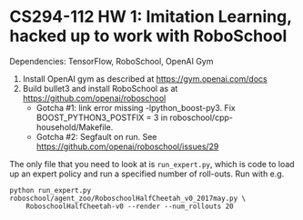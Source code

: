 # CS294-112 HW 1: Imitation Learning, hacked up to work with RoboSchool

Dependencies: TensorFlow, RoboSchool, OpenAI Gym

1. Install OpenAI gym as described at https://gym.openai.com/docs
1. Build bullet3 and install RoboSchool as at https://github.com/openai/roboschool
    * Gotcha #1: link error missing -lpython_boost-py3. Fix BOOST_PYTHON3_POSTFIX = 3 in roboschool/cpp-household/Makefile.
    * Gotcha #2: Segfault on run. See https://github.com/openai/roboschool/issues/29

The only file that you need to look at is `run_expert.py`, which is code to load up an expert policy and run a specified number of roll-outs. Run with e.g.

    python run_expert.py roboschool/agent_zoo/RoboschoolHalfCheetah_v0_2017may.py \
        RoboschoolHalfCheetah-v0 --render --num_rollouts 20
